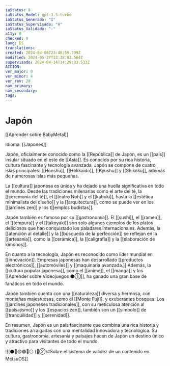 ```yaml
---
iaStatus: 8
iaStatus_Model: gpt-3.5-turbo
iaStatus_Generado: "I"
iaStatus_Supervisado: "H"
iaStatus_Validado: "-"
a11y: 0
checked: 0
lang: ES
translations: 
created: 2024-04-06T23:48:59.799Z
modified: 2024-05-27T13:38:03.564Z
supervisado: 2024-04-14T14:29:03.533Z
ACCION: 
ver_major: 0
ver_minor: 4
ver_rev: 28
nav_primary: 
nav_secondary: 
tags:
---
```

# Japón

[[Aprender sobre BabyMetal]]

Idioma: [[Japonés]]

Japón, oficialmente conocido como la [[República]] de Japón, es un [[país]] insular situado en el este de [[Asia]]. Es conocido por su rica historia, cultura fascinante y tecnología avanzada. Japón se compone de cuatro islas principales: [[Honshu]], [[Hokkaido]], [[Kyushu]] y [[Shikoku]], además de numerosas islas más pequeñas.

La [[cultura]] japonesa es única y ha dejado una huella significativa en todo el mundo. Desde las tradiciones milenarias como el arte del té, la [[ceremonia del té]], el [[teatro Noh]] y el [[kabuki]], hasta la [[estética minimalista del diseño]] y la [[arquitectura]], como se puede ver en los [[jardines zen]] y los t[[emplos budistas]].

Japón también es famoso por su [[gastronomía]]. El [[sushi]], el [[ramen]], el [[tempura]] y el [[takoyaki]] son solo algunos ejemplos de los platos deliciosos que han conquistado los paladares internacionales. Además, la [[atención al detalle]] y la [[búsqueda de la perfección]] se reflejan en la [[artesanía]], como la [[cerámica]], la [[caligrafía]] y la [[elaboración de kimonos]].

En cuanto a la tecnología, Japón es reconocido como líder mundial en [[innovación]]. Empresas japonesas han desarrollado [[productos electrónicos]], [[automóviles]] y [[maquinaria avanzada.]] Además, la [[cultura popular japonesa]], como el [[anime]], el [[manga]] y los [[Aprender sobre Videojuegos ⚫①]], ha ganado una gran base de fanáticos en todo el mundo.

Japón también cuenta con una [[naturaleza]] diversa y hermosa, con montañas majestuosas, como el [[Monte Fuji]], y exuberantes bosques. Los [[jardines japoneses tradicionales]], con su meticulosa atención al [[paisajismo]] y los [[espacios zen]], también son un [[símbolo]] de [[tranquilidad]] y [[serenidad]].

En resumen, Japón es un país fascinante que combina una rica historia y tradiciones arraigadas con una mentalidad innovadora y tecnológica. Su cultura, gastronomía, artesanía y paisajes hacen de Japón un destino único y atractivo para visitantes de todo el mundo.

![[⚫🔴🟡🟢🔵⚪ (🔴②)#Sobre el sistema de validez de un contenido en MetsuOS]]